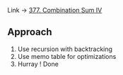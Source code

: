 Link -> [377. Combination Sum IV](https://leetcode.com/problems/combination-sum-iv/description/)

## Approach
1. Use recursion with backtracking 
2. Use memo table for optimizations
3. Hurray ! Done
